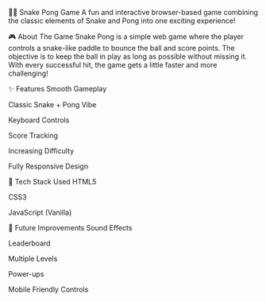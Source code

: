 🐍🏓 Snake Pong Game
A fun and interactive browser-based game combining the classic elements of Snake and Pong into one exciting experience!

🎮 About The Game
Snake Pong is a simple web game where the player controls a snake-like paddle to bounce the ball and score points. The objective is to keep the ball in play as long as possible without missing it. With every successful hit, the game gets a little faster and more challenging!

✨ Features
Smooth Gameplay

Classic Snake + Pong Vibe

Keyboard Controls

Score Tracking

Increasing Difficulty

Fully Responsive Design

🚀 Tech Stack Used
HTML5

CSS3

JavaScript (Vanilla)

🔮 Future Improvements
Sound Effects

Leaderboard

Multiple Levels

Power-ups

Mobile Friendly Controls

